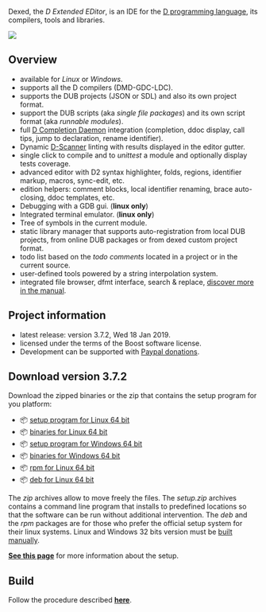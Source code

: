 Dexed, the _D Extended EDitor_, is an IDE for the [D programming language](https://dlang.org), its compilers, tools and libraries.

[![](https://basile-z.github.io/dexed/img/coedit_kde4_thumb.png)](https://basile-z.github.io/dexed/img/coedit_kde4.png)

**Overview**
---

- available for _Linux_ or _Windows_.
- supports all the D compilers (DMD-GDC-LDC).
- supports the DUB projects (JSON or SDL) and also its own project format.
- support the DUB scripts (aka _single file packages_) and its own script format (aka _runnable modules_).
- full [D Completion Daemon](https://github.com/dlang-community/DCD) integration (completion, ddoc display, call tips, jump to declaration, rename identifier).
- Dynamic [D-Scanner](https://github.com/dlang-community/D-Scanner) linting with results displayed in the editor gutter.
- single click to compile and to _unittest_ a module and optionally display tests coverage.
- advanced editor with D2 syntax highlighter, folds, regions, identifier markup, macros, sync-edit, etc.
- edition helpers: comment blocks, local identifier renaming, brace auto-closing, ddoc templates, etc.
- Debugging with a GDB gui. (**linux only**)
- Integrated terminal emulator. (**linux only**)
- Tree of symbols in the current module.
- static library manager that supports auto-registration from local DUB projects, from online DUB packages or from dexed custom project format.
- todo list based on the _todo comments_ located in a project or in the current source.
- user-defined tools powered by a string interpolation system.
- integrated file browser, dfmt interface, search & replace, [discover more in the manual](https://basile-z.github.io/dexed/).

**Project information**
---

- latest release: version 3.7.2, Wed 18 Jan 2019.
- licensed under the terms of the Boost software license.
- Development can be supported with [Paypal donations](https://www.paypal.com/cgi-bin/webscr?cmd=_s-xclick&hosted_button_id=AQDJVC39PJF7J).

**Download version 3.7.2**
---

Download the zipped binaries or the zip that contains the setup program for you platform:

- :package: [setup program for Linux 64 bit](https://github.com/Basile-z/dexed/releases/download/v3.7.2/dexed.3.7.2.linux64.setup.zip)
- :package: [binaries for Linux 64 bit](https://github.com/Basile-z/dexed/releases/download/v3.7.2/dexed.3.7.2.linux64.zip)
- :package: [setup program for Windows 64 bit](https://github.com/Basile-z/dexed/releases/download/v3.7.2/dexed.3.7.2.win64.setup.zip)
- :package: [binaries for Windows 64 bit](https://github.com/Basile-z/dexed/releases/download/v3.7.2/dexed.3.7.2.win64.zip)
- :package: [rpm for Linux 64 bit](https://github.com/Basile-z/dexed/releases/download/v3.7.2/dexed-3.7.2-0.x86_64.rpm)
- :package: [deb for Linux 64 bit](https://github.com/Basile-z/dexed/releases/download/v3.7.2/dexed-3.7.2.amd64.deb)

The _zip_ archives allow to move freely the files.
The _setup.zip_ archives contains a command line program that installs to predefined locations so that the software can be run without additional intervention.
The _deb_ and the _rpm_ packages are for those who prefer the official setup system for their linux systems.
Linux and Windows 32 bits version must be [built manually](https://basile-z.github.io/dexed/build.html).

[**See this page**](https://basile-z.github.io/dexed/setup.html) for more information about the setup.

**Build**
---

Follow the procedure described [**here**](https://basile-z.github.io/dexed/build.html).
